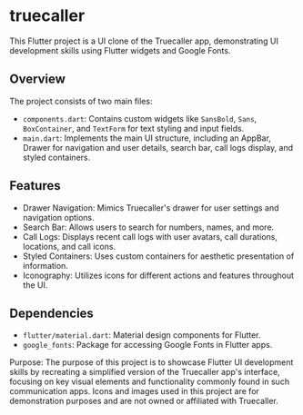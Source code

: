 # truecaller

This Flutter project is a UI clone of the Truecaller app, demonstrating UI development skills using Flutter widgets and Google Fonts.

## Overview

The project consists of two main files:

- `components.dart`: Contains custom widgets like `SansBold`, `Sans`, `BoxContainer`, and `TextForm` for text styling and input fields.
- `main.dart`: Implements the main UI structure, including an AppBar, Drawer for navigation and user details, search bar, call logs display, and styled containers.

## Features

- Drawer Navigation: Mimics Truecaller's drawer for user settings and navigation options.
- Search Bar: Allows users to search for numbers, names, and more.
- Call Logs: Displays recent call logs with user avatars, call durations, locations, and call icons.
- Styled Containers: Uses custom containers for aesthetic presentation of information.
- Iconography: Utilizes icons for different actions and features throughout the UI.


## Dependencies

- `flutter/material.dart`: Material design components for Flutter.
- `google_fonts`: Package for accessing Google Fonts in Flutter apps.

Purpose:
The purpose of this project is to showcase Flutter UI development skills by recreating a simplified version of the Truecaller app's interface, focusing on key visual elements and functionality commonly found in such communication apps. Icons and images used in this project are for demonstration purposes and are not owned or affiliated with Truecaller.
